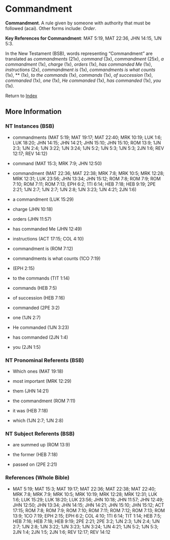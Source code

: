 # Commandment
**Commandment**. 
A rule given by someone with authority that must be followed (acai). 
Other forms include: 
*Order*. 


**Key References for Commandment**: 
MAT 5:19, MAT 22:36, JHN 14:15, 1JN 5:3. 




In the New Testament (BSB), words representing “Commandment” are translated as 
*commandments* (21x), *command* (3x), *commandment* (25x), *a commandment* (1x), *charge* (1x), *orders* (1x), *has commanded Me* (1x), *instructions* (2x), *commandment is* (1x), *commandments is what counts* (1x), ** (1x), *to the commands* (1x), *commands* (1x), *of succession* (1x), *commanded* (1x), *one* (1x), *He commanded* (1x), *has commanded* (1x), *you* (1x). 


Return to [Index](00-Index.md)

## More Information

### NT Instances (BSB)

* commandments (MAT 5:19; MAT 19:17; MAT 22:40; MRK 10:19; LUK 1:6; LUK 18:20; JHN 14:15; JHN 14:21; JHN 15:10; JHN 15:10; ROM 13:9; 1JN 2:3; 1JN 2:4; 1JN 3:22; 1JN 3:24; 1JN 5:2; 1JN 5:3; 1JN 5:3; 2JN 1:6; REV 12:17; REV 14:12)

* command (MAT 15:3; MRK 7:9; JHN 12:50)

* commandment (MAT 22:36; MAT 22:38; MRK 7:8; MRK 10:5; MRK 12:28; MRK 12:31; LUK 23:56; JHN 13:34; JHN 15:12; ROM 7:8; ROM 7:9; ROM 7:10; ROM 7:11; ROM 7:13; EPH 6:2; 1TI 6:14; HEB 7:18; HEB 9:19; 2PE 2:21; 1JN 2:7; 1JN 2:7; 1JN 2:8; 1JN 3:23; 1JN 4:21; 2JN 1:6)

* a commandment (LUK 15:29)

* charge (JHN 10:18)

* orders (JHN 11:57)

* has commanded Me (JHN 12:49)

* instructions (ACT 17:15; COL 4:10)

* commandment is (ROM 7:12)

* commandments is what counts (1CO 7:19)

*  (EPH 2:15)

* to the commands (TIT 1:14)

* commands (HEB 7:5)

* of succession (HEB 7:16)

* commanded (2PE 3:2)

* one (1JN 2:7)

* He commanded (1JN 3:23)

* has commanded (2JN 1:4)

* you (2JN 1:5)



### NT Pronominal Referents (BSB)

* Which ones (MAT 19:18)

* most important (MRK 12:29)

* them (JHN 14:21)

* the commandment (ROM 7:11)

* it was (HEB 7:18)

* which (1JN 2:7; 1JN 2:8)



### NT Subject Referents (BSB)

* are summed up (ROM 13:9)

* the former (HEB 7:18)

* passed on (2PE 2:21)



### References (Whole Bible)

* MAT 5:19; MAT 15:3; MAT 19:17; MAT 22:36; MAT 22:38; MAT 22:40; MRK 7:8; MRK 7:9; MRK 10:5; MRK 10:19; MRK 12:28; MRK 12:31; LUK 1:6; LUK 15:29; LUK 18:20; LUK 23:56; JHN 10:18; JHN 11:57; JHN 12:49; JHN 12:50; JHN 13:34; JHN 14:15; JHN 14:21; JHN 15:10; JHN 15:12; ACT 17:15; ROM 7:8; ROM 7:9; ROM 7:10; ROM 7:11; ROM 7:12; ROM 7:13; ROM 13:9; 1CO 7:19; EPH 2:15; EPH 6:2; COL 4:10; 1TI 6:14; TIT 1:14; HEB 7:5; HEB 7:16; HEB 7:18; HEB 9:19; 2PE 2:21; 2PE 3:2; 1JN 2:3; 1JN 2:4; 1JN 2:7; 1JN 2:8; 1JN 3:22; 1JN 3:23; 1JN 3:24; 1JN 4:21; 1JN 5:2; 1JN 5:3; 2JN 1:4; 2JN 1:5; 2JN 1:6; REV 12:17; REV 14:12



